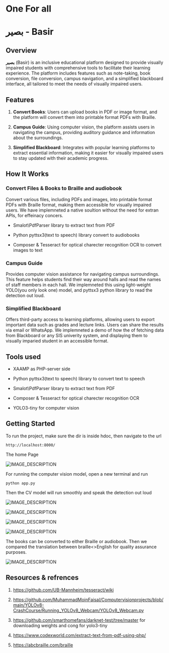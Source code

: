 # One For all
# بصير - Basir


## Overview

**بصير** (Basir) is an inclusive educational platform designed to provide visually impaired students with comprehensive tools to facilitate their learning experience. The platform includes features such as note-taking, book conversion, file conversion, campus navigation, and a simplified blackboard interface, all tailored to meet the needs of visually impaired users.

## Features


1. **Convert Books**: Users can upload books in PDF or image format, and the platform will convert them into printable format PDFs with Braille.

2. **Campus Guide**: Using computer vision, the platform assists users in navigating the campus, providing auditory guidance and information about the surroundings.

3. **Simplified Blackboard**: Integrates with popular learning platforms to extract essential information, making it easier for visually impaired users to stay updated with their academic progress.




## How It Works

### Convert Files & Books to Braille and audiobook
Convert various files, including PDFs and images, into printable format PDFs with Braille format, making them accessible for visually impaired users. We have implemneted a native soultion without the need for extran APIs, for effeinacy concers.

* Smalot\PdfParser library to extract text from PDF 


* Python pyttsx3(text to speech) library convert to audiobooks

* Composer & Tesseract for optical charecter recognition OCR to convert images to text


### Campus Guide

Provides computer vision assistance for navigating campus surroundings. This feature helps students find their way around halls and read the names of staff members in each hall. We implemneted this using light-weight YOLO(you only look one) model, and pyttsx3 python library to read the detection out loud.



### Simplified Blackboard
Offers third-party access to learning platforms, allowing users to export important data such as grades and lecture links. Users can share the results via email or WhatsApp. We implemneted a demo of how the of fetching data from Blackboard or any SIS univerity system, and displaying them to visually imparied student in an accessible format.




## Tools used

* XAAMP as PHP-server side 

* Python pyttsx3(text to speech) library to convert text to speech

* Smalot\PdfParser library to extract text from PDF 

* Composer & Tesseract for optical charecter recognition OCR

* YOLO3-tiny for computer vision



## Getting Started

To run the project, make sure the dir is inside hdoc, then navigate to the url

 ` http://localhost:8000/  `

The home Page

![IMAGE_DESCRIPTION](https://github.com/astral-fate/misraj-hackthoon/assets/63984422/302232df-02e9-41e0-a960-05038c099635)

For running the computer vision model, open a new terminal and run 

 `python app.py `

Then the CV model will run smoothly and speak the detection out loud

![IMAGE_DESCRIPTION](https://github.com/astral-fate/yolo8-webcam/assets/63984422/fd2ad467-362b-47a2-963f-cee99a9a8e81)

![IMAGE_DESCRIPTION](https://github.com/astral-fate/yolo8-webcam/assets/63984422/15e5ab60-eef7-493c-87ab-11b80519fa5a)

![IMAGE_DESCRIPTION](https://github.com/astral-fate/yolo8-webcam/assets/63984422/ce19c18c-8810-4ef4-9328-e111944ad944)

![IMAGE_DESCRIPTION](https://github.com/astral-fate/yolo8-webcam/assets/63984422/5d6500e6-e07e-4279-b1b1-8188caa7f815)


The books can be converted to either Braille or audiobook. Then we compared the translation between braille<>English for quality assurance purposes.

![IMAGE_DESCRIPTION](https://github.com/astral-fate/misraj-hackthoon/assets/63984422/b0ee7ac7-c17f-48e1-9ff2-82abe14c15b6)



## Resources & refrences

1. https://github.com/UB-Mannheim/tesseract/wiki

2. https://github.com/MuhammadMoinFaisal/Computervisionprojects/blob/main/YOLOv8-CrashCourse/Running_YOLOv8_Webcam/YOLOv8_Webcam.py

3. https://github.com/smarthomefans/darknet-test/tree/master for downloading weights and cong for yolo3-tiny

4. https://www.codexworld.com/extract-text-from-pdf-using-php/

5. https://abcbraille.com/braille
